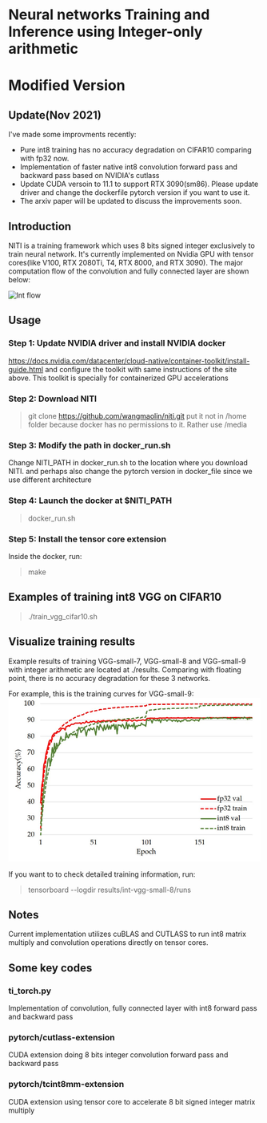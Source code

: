 # Neural networks Training and Inference using Integer-only arithmetic
# Modified Version
## Update(Nov 2021)
I've made some improvments recently:
- Pure int8 training has no accuracy degradation on CIFAR10 comparing with fp32 now.
- Implementation of faster native int8 convolution forward pass and backward pass based on NVIDIA's cutlass
- Update CUDA versoin to 11.1 to support RTX 3090(sm86). Please update driver and change the dockerfile pytorch version if you want to use it.
- The arxiv paper will be updated to discuss the improvements soon.

## Introduction
NITI is a training framework which uses 8 bits signed integer exclusively to train neural network.
It's currently implemented on Nvidia GPU with tensor cores(like V100, RTX 2080Ti, T4, RTX 8000, and RTX 3090).
The major computation flow of the convolution and fully connected layer are shown below:

![Int flow](./png/int-flow-with-legend.png)

## Usage
### Step 1: Update NVIDIA driver and install NVIDIA docker
https://docs.nvidia.com/datacenter/cloud-native/container-toolkit/install-guide.html
and configure the toolkit with same instructions of the site above. This toolkit is specially for containerized GPU accelerations
### Step 2: Download NITI
> git clone https://github.com/wangmaolin/niti.git
put it not in /home folder because docker has no permissions to it. Rather use /media
### Step 3: Modify the path in docker_run.sh
Change NITI_PATH in docker_run.sh to the location where you download NITI.
and perhaps also change the pytorch version in docker_file since we use different architecture
### Step 4: Launch the docker at $NITI_PATH
> docker_run.sh

### Step 5: Install the tensor core extension
Inside the docker, run:
> make

## Examples of training int8 VGG on CIFAR10
> ./train_vgg_cifar10.sh


## Visualize training results
Example results of training VGG-small-7, VGG-small-8 and VGG-small-9 with integer arithmetic are located at ./results. Comparing with floating point, there is no accuracy degradation for these 3 networks.

For example, this is the training curves for VGG-small-9:
![Int flow](./png/vgg-small-9-results.png)

If you want to to check detailed training information, run:

> tensorboard --logdir results/int-vgg-small-8/runs

## Notes
Current implementation utilizes cuBLAS and CUTLASS to run int8 matrix multiply and convolution operations directly on tensor cores.

## Some key codes
### ti_torch.py
Implementation of convolution, fully connected layer with int8 forward pass and backward pass

### pytorch/cutlass-extension
CUDA extension doing 8 bits integer convolution forward pass and backward pass

### pytorch/tcint8mm-extension
CUDA extension using tensor core to accelerate 8 bit signed integer matrix multiply
